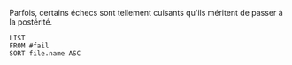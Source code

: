 Parfois, certains échecs sont tellement cuisants qu'ils méritent de passer à la postérité.

```dataview
LIST
FROM #fail
SORT file.name ASC
```
